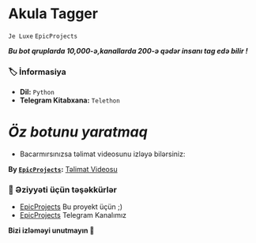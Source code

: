 # Akula Tagger
 `Je Luxe` `EpicProjects`

_**Bu bot qruplarda 10,000-ə,kanallarda 200-ə qədər insanı tag edə bilir !**_

### 🏷 İnformasiya
- **Dil:** `Python`
- **Telegram Kitabxana:** `Telethon`

# _**Öz botunu yaratmaq**_

- Bacarmırsınızsa təlimat videosunu izləyə bilərsiniz:

**By [`EpicProjects`](t.me/EpicProjects):** [Təlimat Videosu](https://t.me/LuxeSUP/42)

### 🎯 Əziyyəti üçün təşəkkürlər
- [EpicProjects](https://github.com/Epicpr0jects) Bu proyekt üçün ;)
- [EpicProjects](t.me/EpicProjects) Telegram Kanalımız

**Bizi izləməyi unutmayın 🦈**
